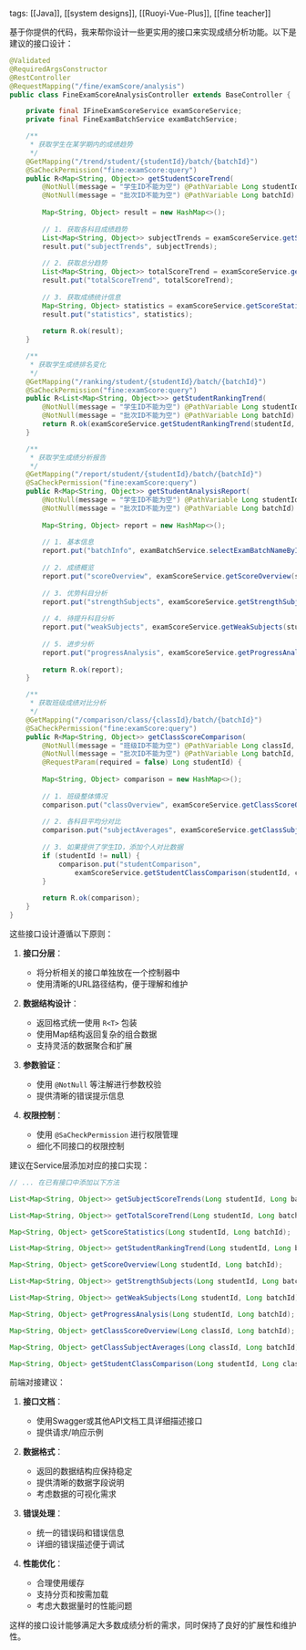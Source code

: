 tags: [[Java]], [[system designs]], [[Ruoyi-Vue-Plus]], [[fine teacher]]


基于你提供的代码，我来帮你设计一些更实用的接口来实现成绩分析功能。以下是建议的接口设计：

```java:ruoyi-modules/fine-demo/src/main/java/com/fine/system/controller/FineExamScoreAnalysisController.java
@Validated
@RequiredArgsConstructor
@RestController
@RequestMapping("/fine/examScore/analysis")
public class FineExamScoreAnalysisController extends BaseController {

    private final IFineExamScoreService examScoreService;
    private final FineExamBatchService examBatchService;

    /**
     * 获取学生在某学期内的成绩趋势
     */
    @GetMapping("/trend/student/{studentId}/batch/{batchId}")
    @SaCheckPermission("fine:examScore:query")
    public R<Map<String, Object>> getStudentScoreTrend(
        @NotNull(message = "学生ID不能为空") @PathVariable Long studentId,
        @NotNull(message = "批次ID不能为空") @PathVariable Long batchId) {
        
        Map<String, Object> result = new HashMap<>();
        
        // 1. 获取各科目成绩趋势
        List<Map<String, Object>> subjectTrends = examScoreService.getSubjectScoreTrends(studentId, batchId);
        result.put("subjectTrends", subjectTrends);
        
        // 2. 获取总分趋势
        List<Map<String, Object>> totalScoreTrend = examScoreService.getTotalScoreTrend(studentId, batchId);
        result.put("totalScoreTrend", totalScoreTrend);
        
        // 3. 获取成绩统计信息
        Map<String, Object> statistics = examScoreService.getScoreStatistics(studentId, batchId);
        result.put("statistics", statistics);
        
        return R.ok(result);
    }

    /**
     * 获取学生成绩排名变化
     */
    @GetMapping("/ranking/student/{studentId}/batch/{batchId}")
    @SaCheckPermission("fine:examScore:query")
    public R<List<Map<String, Object>>> getStudentRankingTrend(
        @NotNull(message = "学生ID不能为空") @PathVariable Long studentId,
        @NotNull(message = "批次ID不能为空") @PathVariable Long batchId) {
        return R.ok(examScoreService.getStudentRankingTrend(studentId, batchId));
    }

    /**
     * 获取学生成绩分析报告
     */
    @GetMapping("/report/student/{studentId}/batch/{batchId}")
    @SaCheckPermission("fine:examScore:query")
    public R<Map<String, Object>> getStudentAnalysisReport(
        @NotNull(message = "学生ID不能为空") @PathVariable Long studentId,
        @NotNull(message = "批次ID不能为空") @PathVariable Long batchId) {
        
        Map<String, Object> report = new HashMap<>();
        
        // 1. 基本信息
        report.put("batchInfo", examBatchService.selectExamBatchNameById(batchId));
        
        // 2. 成绩概览
        report.put("scoreOverview", examScoreService.getScoreOverview(studentId, batchId));
        
        // 3. 优势科目分析
        report.put("strengthSubjects", examScoreService.getStrengthSubjects(studentId, batchId));
        
        // 4. 待提升科目分析
        report.put("weakSubjects", examScoreService.getWeakSubjects(studentId, batchId));
        
        // 5. 进步分析
        report.put("progressAnalysis", examScoreService.getProgressAnalysis(studentId, batchId));
        
        return R.ok(report);
    }

    /**
     * 获取班级成绩对比分析
     */
    @GetMapping("/comparison/class/{classId}/batch/{batchId}")
    @SaCheckPermission("fine:examScore:query")
    public R<Map<String, Object>> getClassScoreComparison(
        @NotNull(message = "班级ID不能为空") @PathVariable Long classId,
        @NotNull(message = "批次ID不能为空") @PathVariable Long batchId,
        @RequestParam(required = false) Long studentId) {
        
        Map<String, Object> comparison = new HashMap<>();
        
        // 1. 班级整体情况
        comparison.put("classOverview", examScoreService.getClassScoreOverview(classId, batchId));
        
        // 2. 各科目平均分对比
        comparison.put("subjectAverages", examScoreService.getClassSubjectAverages(classId, batchId));
        
        // 3. 如果提供了学生ID，添加个人对比数据
        if (studentId != null) {
            comparison.put("studentComparison", 
                examScoreService.getStudentClassComparison(studentId, classId, batchId));
        }
        
        return R.ok(comparison);
    }
}
```

这些接口设计遵循以下原则：

1. **接口分层**：
   - 将分析相关的接口单独放在一个控制器中
   - 使用清晰的URL路径结构，便于理解和维护

2. **数据结构设计**：
   - 返回格式统一使用 `R<T>` 包装
   - 使用Map结构返回复杂的组合数据
   - 支持灵活的数据聚合和扩展

3. **参数验证**：
   - 使用 `@NotNull` 等注解进行参数校验
   - 提供清晰的错误提示信息

4. **权限控制**：
   - 使用 `@SaCheckPermission` 进行权限管理
   - 细化不同接口的权限控制

建议在Service层添加对应的接口实现：

```java:ruoyi-modules/fine-demo/src/main/java/com/fine/system/service/IFineExamScoreService.java
// ... 在已有接口中添加以下方法

List<Map<String, Object>> getSubjectScoreTrends(Long studentId, Long batchId);

List<Map<String, Object>> getTotalScoreTrend(Long studentId, Long batchId);

Map<String, Object> getScoreStatistics(Long studentId, Long batchId);

List<Map<String, Object>> getStudentRankingTrend(Long studentId, Long batchId);

Map<String, Object> getScoreOverview(Long studentId, Long batchId);

List<Map<String, Object>> getStrengthSubjects(Long studentId, Long batchId);

List<Map<String, Object>> getWeakSubjects(Long studentId, Long batchId);

Map<String, Object> getProgressAnalysis(Long studentId, Long batchId);

Map<String, Object> getClassScoreOverview(Long classId, Long batchId);

Map<String, Object> getClassSubjectAverages(Long classId, Long batchId);

Map<String, Object> getStudentClassComparison(Long studentId, Long classId, Long batchId);
```

前端对接建议：

1. **接口文档**：
   - 使用Swagger或其他API文档工具详细描述接口
   - 提供请求/响应示例

2. **数据格式**：
   - 返回的数据结构应保持稳定
   - 提供清晰的数据字段说明
   - 考虑数据的可视化需求

3. **错误处理**：
   - 统一的错误码和错误信息
   - 详细的错误描述便于调试

4. **性能优化**：
   - 合理使用缓存
   - 支持分页和按需加载
   - 考虑大数据量时的性能问题

这样的接口设计能够满足大多数成绩分析的需求，同时保持了良好的扩展性和维护性。

